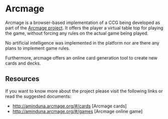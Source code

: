 Arcmage
=======

Arcmage is a browser-based implementation of a CCG being developed as part 
of the [Arcmage project](http://arcmage.org). It offers the player a virtual 
table top for playing the game, without forcing any rules on the actual 
game being played.

No artificial intelligence was implemented in the platform nor are there any 
plans to implement game rules.

Furthermore, arcmage offers an online card generation tool to create new cards 
and decks.


Resources
---------

If you want to know more about the project please visit the following links or 
read the suggested documents:
- http://aminduna.arcmage.org/#/cards [Arcmage cards]
- http://aminduna.arcmage.org/#/games [Arcmage online game]
